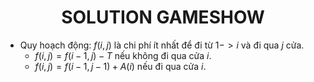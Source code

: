 # <center> SOLUTION GAMESHOW </center>

 - Quy hoạch động: $f(i, j)$ là chi phí ít nhất để đi từ $1 -> i$ và đi qua $j$ cửa.
   * $f(i, j) = f(i - 1, j) - T$ nếu không đi qua cửa $i$.
   * $f(i, j) = f(i - 1, j - 1) + A(i)$ nếu đi qua cửa $i$.